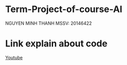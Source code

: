 # Term-Project-of-course-AI
NGUYEN MINH THANH
MSSV: 20146422

# Link explain about code
[Youtube](https://youtu.be/b_eS48HGMQ8)
